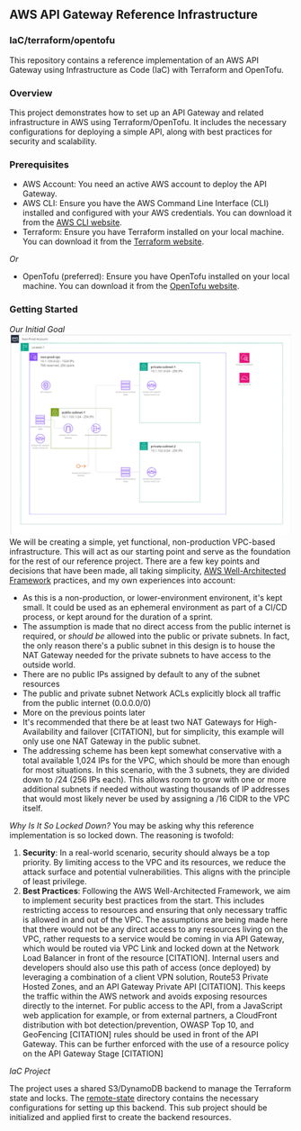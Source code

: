 ## AWS API Gateway Reference Infrastructure ##
### IaC/terraform/opentofu ###
This repository contains a reference implementation of an AWS API Gateway using Infrastructure as Code (IaC) with Terraform and OpenTofu.

### Overview ###
This project demonstrates how to set up an API Gateway and related infrastructure in AWS using Terraform/OpenTofu. It includes the necessary configurations for deploying a simple API, along with best practices for security and scalability.
### Prerequisites ###
- AWS Account: You need an active AWS account to deploy the API Gateway.
- AWS CLI: Ensure you have the AWS Command Line Interface (CLI) installed and configured with your AWS credentials. You can download it from the [AWS CLI website](https://aws.amazon.com/cli/).
- Terraform: Ensure you have Terraform installed on your local machine. You can download it from the [Terraform website](https://www.terraform.io/downloads.html).

 *Or*

- OpenTofu (preferred): Ensure you have OpenTofu installed on your local machine. You can download it from the [OpenTofu website](https://opentofu.org/download.html).

### Getting Started ###

*Our Initial Goal*
![VPC Diagram](./img/initial-vpc.jpg)
We will be creating a simple, yet functional, non-production VPC-based infrastructure. This will act as our starting point and serve as the foundation for the rest of our reference project. There are a few key points and decisions that have been made, all taking simplicity, [AWS Well-Architected Framework](https://aws.amazon.com/architecture/well-architected/) practices, and my own experiences into account:
  - As this is a non-production, or lower-environment environent, it's kept small. It could be used as an ephemeral environment as part of a CI/CD process, or kept around for the duration of a sprint.
  - The assumption is made that no direct access from the public internet is required, or _should be_ allowed into the public or private subnets. In fact, the only reason there's a public subnet in this design is to house the NAT Gateway needed for the private subnets to have access to the outside world.
  - There are no public IPs assigned by default to any of the subnet resources
  - The public and private subnet Network ACLs explicitly block all traffic from the public internet (0.0.0.0/0)
  - More on the previous points later
  - It's recommended that there be at least two NAT Gateways for High-Availability and failover [CITATION], but for simplicity, this example will only use one NAT Gateway in the public subnet.
  - The addressing scheme has been kept somewhat conservative with a total available 1,024 IPs for the VPC, which should be more than enough for most situations. In this scenario, with the 3 subnets, they are divided down to /24 (256 IPs each). This allows room to grow with one or more additional subnets if needed without wasting thousands of IP addresses that would most likely never be used by assigning a /16 CIDR to the VPC itself.

*Why Is It So Locked Down?*
You may be asking why this reference implementation is so locked down. The reasoning is twofold:
1. **Security**: In a real-world scenario, security should always be a top priority. By limiting access to the VPC and its resources, we reduce the attack surface and potential vulnerabilities. This aligns with the principle of least privilege.
2. **Best Practices**: Following the AWS Well-Architected Framework, we aim to implement security best practices from the start. This includes restricting access to resources and ensuring that only necessary traffic is allowed in and out of the VPC.
The assumptions are being made here that there would not be any direct access to any resources living on the VPC, rather requests to a service would be coming in via API Gateway, which would be routed via VPC Link and locked down at the Network Load Balancer in front of the resource [CITATION]. Internal users and developers should also use this path of access (once deployed) by leveraging a combination of a client VPN solution, Route53 Private Hosted Zones, and an API Gateway Private API [CITATION]. This keeps the traffic within the AWS network and avoids exposing resources directly to the internet.
For public access to the API, from a JavaScript web application for example, or from external partners, a CloudFront distribution with bot detection/prevention, OWASP Top 10, and GeoFencing [CITATION] rules should be used in front of the API Gateway. This can be further enforced with the use of a resource policy on the API Gateway Stage [CITATION]

*IaC Project*

The project uses a shared S3/DynamoDB backend to manage the Terraform state and locks. The [remote-state](./remote-state/README.md) directory contains the necessary configurations for setting up this backend. This sub project should be initialized and applied first to create the backend resources.
